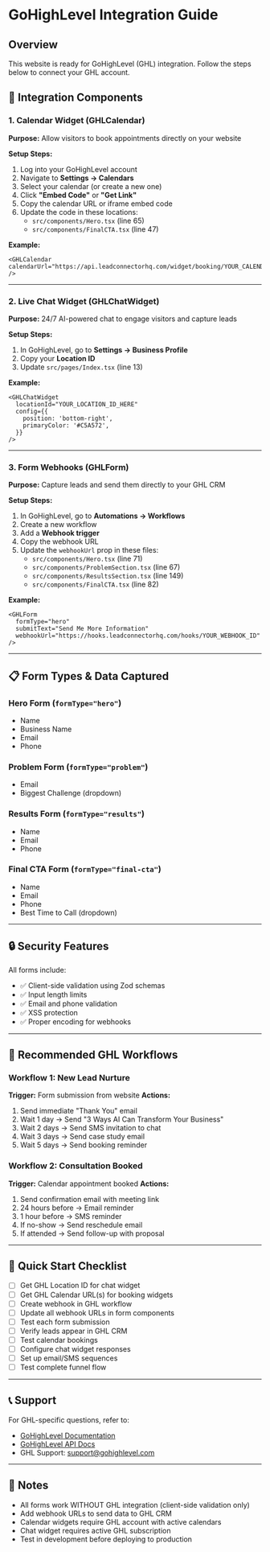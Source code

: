 # GoHighLevel Integration Guide

## Overview
This website is ready for GoHighLevel (GHL) integration. Follow the steps below to connect your GHL account.

## 🔧 Integration Components

### 1. Calendar Widget (GHLCalendar)
**Purpose:** Allow visitors to book appointments directly on your website

**Setup Steps:**
1. Log into your GoHighLevel account
2. Navigate to **Settings → Calendars**
3. Select your calendar (or create a new one)
4. Click **"Embed Code"** or **"Get Link"**
5. Copy the calendar URL or iframe embed code
6. Update the code in these locations:
   - `src/components/Hero.tsx` (line 65)
   - `src/components/FinalCTA.tsx` (line 47)

**Example:**
```tsx
<GHLCalendar calendarUrl="https://api.leadconnectorhq.com/widget/booking/YOUR_CALENDAR_ID" />
```

---

### 2. Live Chat Widget (GHLChatWidget)
**Purpose:** 24/7 AI-powered chat to engage visitors and capture leads

**Setup Steps:**
1. In GoHighLevel, go to **Settings → Business Profile**
2. Copy your **Location ID**
3. Update `src/pages/Index.tsx` (line 13)

**Example:**
```tsx
<GHLChatWidget 
  locationId="YOUR_LOCATION_ID_HERE"
  config={{
    position: 'bottom-right',
    primaryColor: '#C5A572',
  }}
/>
```

---

### 3. Form Webhooks (GHLForm)
**Purpose:** Capture leads and send them directly to your GHL CRM

**Setup Steps:**
1. In GoHighLevel, go to **Automations → Workflows**
2. Create a new workflow
3. Add a **Webhook trigger**
4. Copy the webhook URL
5. Update the `webhookUrl` prop in these files:
   - `src/components/Hero.tsx` (line 71)
   - `src/components/ProblemSection.tsx` (line 67)
   - `src/components/ResultsSection.tsx` (line 149)
   - `src/components/FinalCTA.tsx` (line 82)

**Example:**
```tsx
<GHLForm 
  formType="hero"
  submitText="Send Me More Information"
  webhookUrl="https://hooks.leadconnectorhq.com/hooks/YOUR_WEBHOOK_ID"
/>
```

---

## 📋 Form Types & Data Captured

### Hero Form (`formType="hero"`)
- Name
- Business Name
- Email
- Phone

### Problem Form (`formType="problem"`)
- Email
- Biggest Challenge (dropdown)

### Results Form (`formType="results"`)
- Name
- Email
- Phone

### Final CTA Form (`formType="final-cta"`)
- Name
- Email
- Phone
- Best Time to Call (dropdown)

---

## 🔒 Security Features

All forms include:
- ✅ Client-side validation using Zod schemas
- ✅ Input length limits
- ✅ Email and phone validation
- ✅ XSS protection
- ✅ Proper encoding for webhooks

---

## 🎯 Recommended GHL Workflows

### Workflow 1: New Lead Nurture
**Trigger:** Form submission from website
**Actions:**
1. Send immediate "Thank You" email
2. Wait 1 day → Send "3 Ways AI Can Transform Your Business"
3. Wait 2 days → Send SMS invitation to chat
4. Wait 3 days → Send case study email
5. Wait 5 days → Send booking reminder

### Workflow 2: Consultation Booked
**Trigger:** Calendar appointment booked
**Actions:**
1. Send confirmation email with meeting link
2. 24 hours before → Email reminder
3. 1 hour before → SMS reminder
4. If no-show → Send reschedule email
5. If attended → Send follow-up with proposal

---

## 🚀 Quick Start Checklist

- [ ] Get GHL Location ID for chat widget
- [ ] Get GHL Calendar URL(s) for booking widgets
- [ ] Create webhook in GHL workflow
- [ ] Update all webhook URLs in form components
- [ ] Test each form submission
- [ ] Verify leads appear in GHL CRM
- [ ] Test calendar bookings
- [ ] Configure chat widget responses
- [ ] Set up email/SMS sequences
- [ ] Test complete funnel flow

---

## 📞 Support

For GHL-specific questions, refer to:
- [GoHighLevel Documentation](https://help.gohighlevel.com/)
- [GoHighLevel API Docs](https://highlevel.readme.io/)
- GHL Support: support@gohighlevel.com

---

## 📝 Notes

- All forms work WITHOUT GHL integration (client-side validation only)
- Add webhook URLs to send data to GHL CRM
- Calendar widgets require GHL account with active calendars
- Chat widget requires active GHL subscription
- Test in development before deploying to production
